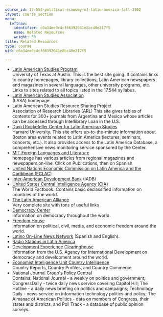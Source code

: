 ```yaml
---
course_id: 17-554-political-economy-of-latin-america-fall-2002
layout: course_section
menu:
  leftnav:
    identifier: c0a34ee0c4cf66392041e8bc40e217f5
    name: Related Resources
    weight: 50
title: Related Resources
type: course
uid: c0a34ee0c4cf66392041e8bc40e217f5

---
```


*   [Latin American Studies Program](http://www.utexas.edu/cola/insts/llilas/)  
    University of Texas at Austin. This is the best site going. It contains links to country homepages, library collections, Latin American newspapers and magazines in several languages, other university programs, etc. Links to sites related to all topics listed in the 17.544 syllabus.
*   [Latin American Studies Association](http://lasa.international.pitt.edu/)  
    (LASA) homepage.
*   Latin American Studies Resource Sharing Project  
    Association of Research Libraries (ARL) This site gives tables of contents for 300+ journals from Argentina and Mexico whose articles can be accessed through Interlibrary Loan in the U.S.
*   [David Rockefeller Center for Latin American Studies](http://drclas.harvard.edu/)  
    Harvard University. This site offers up-to-the-minute information about Boston area events related to Latin America (lectures, seminars, concerts, etc.). It also provides access to the Latin America Database, a comprehensive news monitoring service sponsored by the Center.
*   [MIT Foreign Languages and Literature](http://web.mit.edu/fll/)  
    homepage has various articles from regional magazines and newspapers on-line. Click on Publications, then on Spanish.
*   [United Nations Economic Commission on Latin America and the Caribbean (ECLAC)](https://www.cepal.org/en)
*   [Inter-American Development Bank](http://www.iadb.org/) (IADB)
*   [United States Central Intelligence Agency (CIA)](https://www.cia.gov/library/publications/the-world-factbook/index.html)  
    The World Factbook. Contains basic declassified information on countries of the world.
*   [The Latin American Alliance](http://www.rfl.com/Default.aspx)  
    Very complete site with tons of useful links
*   [Democracy Center](http://www.democracyctr.org/)  
    Information on democracy throughout the world.
*   [Freedom House](http://www.freedomhouse.org/)  
    Information on political, civil, media, and economic freedom around the world.
*   [Latino On-Line News Network](http://ctlatinonews.com/) (Spanish and English).
*   [Radio Stations in Latin America](http://lanic.utexas.edu/la/region/radio/)
*   [Development Experience Clearinghouse](https://dec.usaid.gov/dec/home/Default.aspx)  
    Information from the U.S. Agency for International Development on democracy and development around the world.
*   [Economist Intelligence Unit Country Intelligence](http://libraries.mit.edu/get/eiu)  
    Country Reports, Country Profiles, and Country Commerce
*   [National Journal Group's Policy Central](https://clio.columbia.edu/databases/3020149)  
    Contains: National Journal - a weekly on politics and government; CongressDaily - twice daily news service covering Capitol Hill; The Hotline - a daily news briefing on politics and campaigns; Technology Daily - news service on information technology politics and policy; The Almanac of American Politics - data on members of Congress, their states and districts; and Poll Track - a database of public opinion surveys.